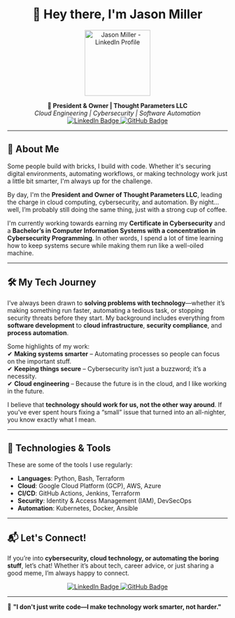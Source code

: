 <h1 align="center">👋 Hey there, I'm Jason Miller</h1>

<p align="center">
  <a href="https://www.linkedin.com/in/thoughtoperator/">
    <img src="https://media.licdn.com/dms/image/v2/D5603AQHx8Yskl8kJjw/profile-displayphoto-shrink_200_200/profile-displayphoto-shrink_200_200/0/1720244181990?e=1748476800&v=beta&t=brdHyIjbzKnRnwF_QmFdI3VUFLJ-okd8rMR_PX5nMHA" width="150" alt="Jason Miller - LinkedIn Profile">
  </a>
</p>

<p align="center">
  <strong>🚀 President & Owner | Thought Parameters LLC</strong> <br>
  <em>Cloud Engineering | Cybersecurity | Software Automation</em> <br>
  <a href="https://www.linkedin.com/in/thoughtoperator/">
    <img src="https://img.shields.io/badge/LinkedIn-Profile-blue?logo=linkedin&style=for-the-badge" alt="LinkedIn Badge">
  </a>
  <a href="https://github.com/thoughtparametersllc">
    <img src="https://img.shields.io/badge/GitHub-Profile-black?logo=github&style=for-the-badge" alt="GitHub Badge">
  </a>
</p>

---

## 📌 About Me

Some people build with bricks, I build with code. Whether it's securing digital environments, automating workflows, or making technology work just a little bit smarter, I'm always up for the challenge.   

By day, I'm the **President and Owner of Thought Parameters LLC**, leading the charge in cloud computing, cybersecurity, and automation. By night... well, I’m probably still doing the same thing, just with a strong cup of coffee.  

I'm currently working towards earning my **Certificate in Cybersecurity** and a **Bachelor’s in Computer Information Systems with a concentration in Cybersecurity Programming**. In other words, I spend a lot of time learning how to keep systems secure while making them run like a well-oiled machine.  

---

## 🛠️ My Tech Journey

I’ve always been drawn to **solving problems with technology**—whether it’s making something run faster, automating a tedious task, or stopping security threats before they start. My background includes everything from **software development** to **cloud infrastructure**, **security compliance**, and **process automation**.  

Some highlights of my work:  
✔ **Making systems smarter** – Automating processes so people can focus on the important stuff.  
✔ **Keeping things secure** – Cybersecurity isn’t just a buzzword; it’s a necessity.  
✔ **Cloud engineering** – Because the future is in the cloud, and I like working in the future.  

I believe that **technology should work for us, not the other way around**. If you’ve ever spent hours fixing a “small” issue that turned into an all-nighter, you know exactly what I mean.  

---

## 🔧 Technologies & Tools  

These are some of the tools I use regularly:  

- **Languages**: Python, Bash, Terraform  
- **Cloud**: Google Cloud Platform (GCP), AWS, Azure  
- **CI/CD**: GitHub Actions, Jenkins, Terraform  
- **Security**: Identity & Access Management (IAM), DevSecOps  
- **Automation**: Kubernetes, Docker, Ansible  

---

## 📬 Let's Connect!  

If you’re into **cybersecurity, cloud technology, or automating the boring stuff**, let’s chat! Whether it’s about tech, career advice, or just sharing a good meme, I’m always happy to connect.  

<p align="center">
  <a href="https://www.linkedin.com/in/thoughtoperator/">
    <img src="https://img.shields.io/badge/LinkedIn-Profile-blue?logo=linkedin&style=for-the-badge" alt="LinkedIn Badge">
  </a>
  <a href="https://github.com/thoughtparametersllc">
    <img src="https://img.shields.io/badge/GitHub-Profile-black?logo=github&style=for-the-badge" alt="GitHub Badge">
  </a>
</p>

---

🚀 **"I don't just write code—I make technology work smarter, not harder."**  
